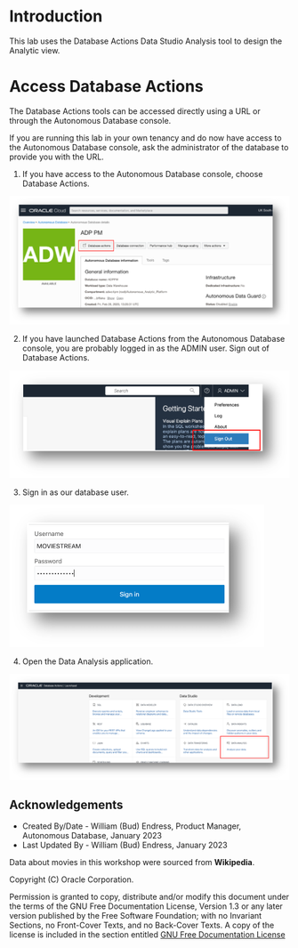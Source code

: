 # Introduction

This lab uses the Database Actions Data Studio Analysis tool to design the Analytic view.

#  Access Database Actions

The Database Actions tools can be accessed directly using a URL or through the Autonomous Database console.

If you are running this lab in your own tenancy and do now have access to the Autonomous Database console,  ask  the administrator of the database to provide you with the URL.

1. If you have access to the Autonomous Database console, choose Database Actions.

![Open Database Actions](images/5-adb-console-access-db-actions.png)

2. If you have launched Database Actions from the Autonomous Database console, you are probably logged in as the ADMIN user. Sign out of Database Actions.

![Log out of Database Actions](images/5-db-actions-logout.png)

3. Sign in as our database user.

![Log out of Database Actions](images/5-db-actions-login.png)

4. Open the Data Analysis application.

![Open Data Analysis application](images/5-open-data-analysis.png)

## Acknowledgements

- Created By/Date - William (Bud) Endress, Product Manager, Autonomous Database, January 2023
- Last Updated By - William (Bud) Endress, January 2023

Data about movies in this workshop were sourced from **Wikipedia**.

Copyright (C)  Oracle Corporation.

Permission is granted to copy, distribute and/or modify this document
under the terms of the GNU Free Documentation License, Version 1.3
or any later version published by the Free Software Foundation;
with no Invariant Sections, no Front-Cover Texts, and no Back-Cover Texts.
A copy of the license is included in the section entitled [GNU Free Documentation License](files/gnu-free-documentation-license.txt)